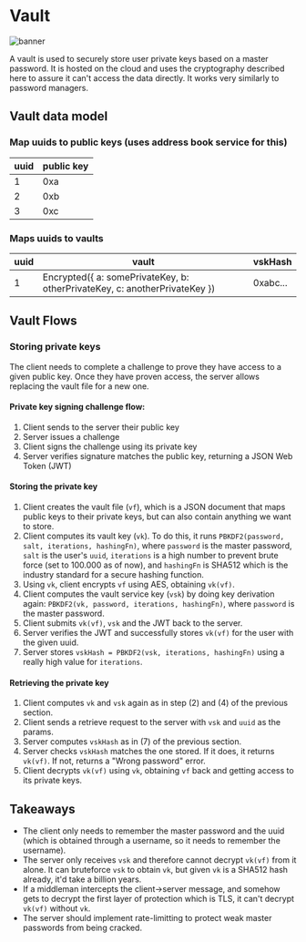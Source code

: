 # Vault

![banner](https://github.com/FleekHQ/space-daemon/raw/vault/docs/crypto/mario-crypto.jpg)

A vault is used to securely store user private keys based on a master password. It is hosted on the cloud and uses the cryptography described here to assure it can't access the data directly. It works very similarly to password managers.

## Vault data model

### Map uuids to public keys (uses address book service for this)

| uuid | public key |
|------|------------|
| 1    | 0xa        |
| 2    | 0xb        |
| 3    | 0xc        |

### Maps uuids to vaults

| uuid | vault                                                                            | vskHash  |
|------|----------------------------------------------------------------------------------|----------|
| 1    | Encrypted({   a: somePrivateKey,   b: otherPrivateKey,   c: anotherPrivateKey }) | 0xabc... |

## Vault Flows

### Storing private keys

The client needs to complete a challenge to prove they have access to a given public key. Once they have proven access, the server allows replacing the vault file for a new one.

#### Private key signing challenge flow:

1. Client sends to the server their public key
2. Server issues a challenge
3. Client signs the challenge using its private key
4. Server verifies signature matches the public key, returning a JSON Web Token (JWT)

#### Storing the private key

1. Client creates the vault file (`vf`), which is a JSON document that maps public keys to their private keys, but can also contain anything we want to store.
2. Client computes its vault key (`vk`). To do this, it runs `PBKDF2(password, salt, iterations, hashingFn)`, where `password` is the master password, `salt` is the user's `uuid`, `iterations` is a high number to prevent brute force (set to 100.000 as of now), and `hashingFn` is SHA512 which is the industry standard for a secure hashing function.
3. Using `vk`, client encrypts `vf` using AES, obtaining `vk(vf)`.
4. Client computes the vault service key (`vsk`) by doing key derivation again: `PBKDF2(vk, password, iterations, hashingFn)`, where `password` is the master password.
5. Client submits `vk(vf)`, `vsk` and the JWT back to the server.
6. Server verifies the JWT and successfully stores `vk(vf)` for the user with the given uuid.
7. Server stores `vskHash = PBKDF2(vsk, iterations, hashingFn)` using a really high value for `iterations`.

#### Retrieving the private key

1. Client computes `vk` and `vsk` again as in step (2) and (4) of the previous section.
2. Client sends a retrieve request to the server with `vsk` and `uuid` as the params.
3. Server computes `vskHash` as in (7) of the previous section.
4. Server checks `vskHash` matches the one stored. If it does, it returns `vk(vf)`. If not, returns a "Wrong password" error.
5. Client decrypts `vk(vf)` using `vk`, obtaining `vf` back and getting access to its private keys.

## Takeaways

- The client only needs to remember the master password and the uuid (which is obtained through a username, so it needs to remember the username).
- The server only receives `vsk` and therefore cannot decrypt `vk(vf)` from it alone. It can bruteforce `vsk` to obtain `vk`, but given `vk` is a SHA512 hash already, it'd take a billion years.
- If a middleman intercepts the client->server message, and somehow gets to decrypt the first layer of protection which is TLS, it can't decrypt `vk(vf)` without `vk`.
- The server should implement rate-limitting to protect weak master passwords from being cracked.
